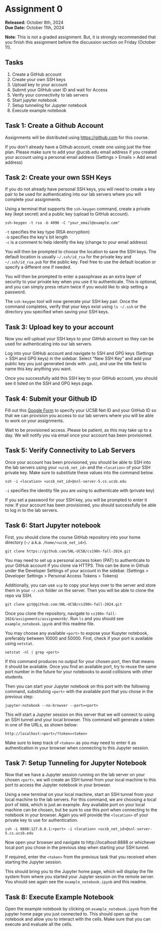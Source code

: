 # Assignment 0

**Released:** October 8th, 2024  
**Due Date:** October 11th, 2024

**Note**: This is not a graded assignment. But, it is strongly recommended that you finish this assignment before the discussion section on Friday (October 11). 

## Tasks
1. Create a GitHub account
2. Create your own SSH keys
3. Upload key to your account
4. Submit your GitHub user ID  and wait for Access
5. Verify your connectivity to lab servers
6. Start jupyter notebook
7. Setup tunneling for Jupyter notebook
8. Execute example notebook

## Task 1: Create a Github Account
Assignments will be distributed using https://github.com for this course. 

If you don't already have a Github account, create one using just the free plan. Please make sure to add your @ucsb.edu email address if you created your account using a personal email address (Settings > Emails > Add email address)

## Task 2: Create your own SSH Keys
If you do not already have personal SSH keys, you will need to create a key pair to be used for authenticating into our lab servers where you will complete your assignments. 

Using a terminal that supports the `ssh-keygen` command, create a private key (kept secret) and a public key (upload to GitHub account).  

```ssh-keygen -t rsa -b 4096 -C "your_email@example.com"```

`-t` specifies the key type (RSA encryption)  
`-b` specifies the key's bit length  
`-c` is a comment to help identify the key (change to your email address)  

You will then be prompted to choose the location to save the SSH keys. The default location is usually `~/.ssh/id_rsa` for the private key and `~/.ssh/id_rsa.pub` for the public key. Feel free to use the default location or specify a different one if needed.

You will then be prompted to enter a passphrase as an extra layer of security to your private key when you use it to authenticate. This is optional, and you can simply press return twice if you would like to skip setting a password. 

The `ssh-keygen` tool will now generate your SSH key pair. Once the command completes, verify that your keys exist using `ls ~/.ssh` or the directory you specified when saving your SSH keys. 

## Task 3: Upload key to your account
Now you will upload your SSH keys to your GitHub account so they can be used for authenticating into our lab servers.

Log into your GitHub account and navigate to SSH and GPG keys (Settings > SSH and GPG keys) in the sidebar. Select "New SSH Key" and add your public key you just generated (ends with `.pub`), and use the title field to name this key anything you want.

Once you successfully add this SSH key to your GitHub account, you should see it listed on the SSH and GPG keys page.

## Task 4: Submit your Github ID

Fill out this [Google Form](https://forms.gle/6Ed19dNhasGbB7AM9) to specify your UCSB Net ID and your GitHub ID so that we can provision you access to our lab servers where you will be able to work on your assignments.

Wait to be provisioned access. Please be patient, as this may take up to a day. We will notify you via email once your account has been provisioned.

## Task 5: Verify Connectivity to Lab Servers

Once your account has been provisioned, you should be able to SSH into the lab servers using your `<ucsb_net_id>` and the `<location>` of your SSH private key. Make sure to substitute these values into the command below.

```ssh -i <location> <ucsb_net_id>@snl-server-5.cs.ucsb.edu```

`-i` specifies the identity file you are using to authenticate with (private key)

If you set a password for your SSH key, you will be prompted to enter it now. If your account has been provisioned, you should successfully be able to log in to the lab servers.

## Task 6: Start Jupyter notebook

First, you should clone the course GitHub repository into your home directory (`~/` a.k.a. `/home/<ucsb_net_id>`).

```
git clone https://github.com/SNL-UCSB/cs190n-fall-2024.git
```

You may need to set up a personal access token (PAT) to authenticate to your GitHub account if you clone via HTTPS. This can be done in Github under the Developer Settings of your account in the sidebar. (Settings > Developer Settings > Personal Access Tokens > Tokens)

Additionally, you can use `scp` to copy your keys over to the server and store them in your `~/.ssh` folder on the server. Then you will be able to clone the repo via SSH.

```
git clone git@github.com:SNL-UCSB/cs190n-fall-2024.git
```

Once you clone the repository, navigate to `cs190n-fall-2024/assignments/assignment0/`. Run `ls` and you should see `example_notebook.ipynb` and this readme file.

You may choose any available `<port>` to expose your Kupyter notebook, preferably between 10000 and 50000. First, check if your port is available using `netstat`. 

```
netstat -nl | grep <port>
```

If this command produces no output for your chosen port, then that means it should be available. Once you find an available port, try to reuse the same port number in the future for your notebooks to avoid collisions with other students.

Then you can start your Jupyter notebook on this port with the following command, substituting `<port>` with the available port that you chose in the previous step:

```
jupyter-notebook --no-browser --port=<port>
```

This will start a Jupyter session on this server that we will connect to using an SSH tunnel and your local browser. This command will generate a token in one of the URLs, as shown below:

```
http://localhost:<port>/?token=<token>
```

Make sure to keep track of `<token>` as you may need to enter it as authentication in your browser when connecting to this Jupyter session.

## Task 7: Setup Tunneling for Jupyter Notebook

Now that we have a Jupyter session running on the lab server on your chosen `<port>`, we will create an SSH tunnel from your local machine to this port to access the Jupyter notebook in your browser. 

Using a new terminal on your local machine, start an SSH tunnel from your local machine to the lab servers. For this command, we are choosing a local port of `8888`, which is just an example. Any available port on your local machine can be chosen, but be sure to use this port when connecting to the notebook in your browser. Again you will provide the `<location>` of your private key to use for authentication.

```
ssh -L 8888:127.0.0.1:<port> -i <location> <ucsb_net_id>@snl-server-5.cs.ucsb.edu
```

Now open your browser and navigate to http://localhost:8888 or whichever local port you chose in the previous step when starting your SSH tunnel. 

If required, enter the `<token>` from the previous task that you received when starting the Jupyter session.

This should bring you to the Jupyter home page, which will display the file system from where you started your Jupyter session on the remote server. You should see again see the `example_notebook.ipynb` and this readme.

## Task 8: Execute Example Notebook

Open the example notebook by clicking on `example_notebook.ipynb` from the jupyter home page you just connected to. This should open up the notebook and allow you to interact with the cells. Make sure that you can execute and evaluate all the cells. 
